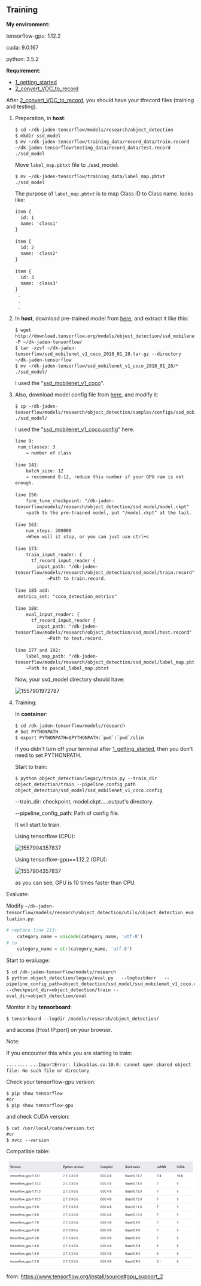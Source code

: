 ## Training

**My environment:**

tensorflow-gpu: 1.12.2

cuda: 9.0.167

python: 3.5.2

**Requirement:**

- [1_getting_started](./1_getting_started.md)
- [2_convert_VOC_to_record](./2_convert_VOC_to_record.md)

After [2_convert_VOC_to_record](./2_convert_VOC_to_record.md), you should have your tfrecord files (training and testing).

1. Preparation, in **host**:

   ```shell
   $ cd ~/dk-jaden-tensorflow/models/research/object_detection
   $ mkdir ssd_model
   $ mv ~/dk-jaden-tensorflow/training_data/record_data/train.record ~/dk-jaden-tensorflow/testing_data/record_data/test.record ./ssd_model
   ```

   Move `label_map.pbtxt` file to ./ssd_model:

   ```shell
   $ mv ~/dk-jaden-tensorflow/training_data/label_map.pbtxt ./ssd_model
   ```

   The purpose of `label_map.pbtxt` is to map Class ID to Class name. looks like:

   ```pbtxt
   item {
     id: 1
     name: 'class1'
   }
   
   item {
     id: 2
     name: 'class2'
   }
   
   item {
     id: 3
     name: 'class3'
   }
   	.
   	.
   	.
   
   ```

   

2. In **host**, download pre-trained model from [here](https://github.com/tensorflow/models/blob/master/research/object_detection/g3doc/detection_model_zoo.md), and extract it like this:

   ```shell
   $ wget http://download.tensorflow.org/models/object_detection/ssd_mobilenet_v1_coco_2018_01_28.tar.gz -P ~/dk-jaden-tensorflow/
   $ tar -xzvf ~/dk-jaden-tensorflow/ssd_mobilenet_v1_coco_2018_01_28.tar.gz --directory ~/dk-jaden-tensorflow
   $ mv ~/dk-jaden-tensorflow/ssd_mobilenet_v1_coco_2018_01_28/* ./ssd_model/
   ```

   I used the "[ssd_mobilenet_v1_coco](http://download.tensorflow.org/models/object_detection/ssd_mobilenet_v1_coco_2018_01_28.tar.gz)".

   

3. Also, download model config file from [here](https://github.com/tensorflow/models/tree/master/research/object_detection/samples/configs), and modify it:

   ```shell
   $ cp ~/dk-jaden-tensorflow/models/research/object_detection/samples/configs/ssd_mobilenet_v1_coco.config ./ssd_model/
   ```

   I used the "[ssd_mobilenet_v1_coco.config](https://github.com/tensorflow/models/blob/master/research/object_detection/samples/configs/ssd_mobilenet_v1_coco.config)" here.

   ```config
   line 9:
   	num_classes: 3
       → number of class
   	
   line 141:
       batch_size: 12
       → recommend 8-12, reduce this number if your GPU ram is not enough.
   
   line 156:
       fine_tune_checkpoint: "/dk-jaden-tensorflow/models/research/object_detection/ssd_model/model.ckpt"
       →path to the pre-trained model, put "/model.ckpt" at the tail.
   
   line 162:
       num_steps: 200000
       →When will it stop, or you can just use ctrl+c
   
   line 173:
       train_input_reader: {
         tf_record_input_reader {
           input_path: "/dk-jaden-tensorflow/models/research/object_detection/ssd_model/train.record"
               →Path to train.record.
               
   line 185 add:
   	metrics_set: "coco_detection_metrics"
               
   line 188:
       eval_input_reader: {
         tf_record_input_reader {
           input_path: "/dk-jaden-tensorflow/models/research/object_detection/ssd_model/test.record"
               →Path to test.record.
               
   line 177 and 192:
       label_map_path: "/dk-jaden-tensorflow/models/research/object_detection/ssd_model/label_map.pbtxt"
       →Path to pascal_label_map.pbtxt
   ```

   Now, your ssd_model directory should have:

   ![1557901972787](/home/jaden/git/notebooks/tensorflow/object-detection/images/ssd_model_ls.png)

   

4. Training:

   In **container**:

   ```shell
   $ cd /dk-jaden-tensorflow/models/research
   # Set PYTHONPATH
   $ export PYTHONPATH=$PYTHONPATH:`pwd`:`pwd`/slim
   ```

   If you didn't turn off your terminal after  [1_getting_started](./1_getting_started.md), then you don't need to set PYTHONPATH.

   Start to train:

   ```shell
   $ python object_detection/legacy/train.py --train_dir object_detection/train --pipeline_config_path object_detection/ssd_model/ssd_mobilenet_v1_coco.config
   ```

   --train_dir: checkpoint, model.ckpt.....output's directory.

   --pipeline_config_path: Path of config file.

   It will start to train.

   Using tensorflow (CPU):

   ![1557904357837](/home/jaden/git/notebooks/tensorflow/object-detection/images/Itistraining.png)

   Using tensorflow-gpu==1.12.2 (GPU):

   ![1557904357837](/home/jaden/git/notebooks/tensorflow/object-detection/images/Itistraining2.png)

   as you can see, GPU is 10 times faster than CPU.







Evaluate:

Modify `~/dk-jaden-tensorflow/models/research/object_detection/utils/object_detection_evaluation.py`:

```python
# replace line 213:
	category_name = unicode(category_name, 'utf-8')
# to
	category_name = str(category_name, 'utf-8')
```

Start to evaluage:

```shell
$ cd /dk-jaden-tensorflow/models/research
$ python object_detection/legacy/eval.py   --logtostderr   --pipeline_config_path=object_detection/ssd_model/ssd_mobilenet_v1_coco.config   --checkpoint_dir=object_detection/train --eval_dir=object_detection/eval
```



Monitor it by **tensorboard**:

```shell
$ tensorboard --logdir /models/research/object_detection/
```

and access [Host IP:port] on your browser.





Note:

If you encounter this while you are starting to train: 

```
............ImportError: libcublas.so.10.0: cannot open shared object file: No such file or directory
```

Check your tensorflow-gpu version:

```shell
$ pip show tensorflow
#or
$ pip show tensorflow-gpu
```

and check CUDA version:

```shell
$ cat /usr/local/cuda/version.txt
#or
$ nvcc --version
```

Compatible table: 

![1557912961580](./images/tensorflowCUDAtable.png)

from: https://www.tensorflow.org/install/source#gpu_support_2